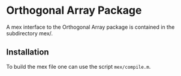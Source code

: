 Orthogonal Array Package
========================

A mex interface to the Orthogonal Array package is contained in the subdirectory mex/.

Installation
------------

To build the mex file one can use the script `mex/compile.m`.



